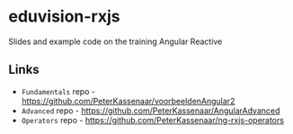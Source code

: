 # eduvision-rxjs
Slides and example code on the training Angular Reactive

## Links
- `Fundamentals` repo - https://github.com/PeterKassenaar/voorbeeldenAngular2
- `Advanced` repo - https://github.com/PeterKassenaar/AngularAdvanced
- `Operators` repo - https://github.com/PeterKassenaar/ng-rxjs-operators

 
